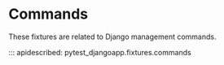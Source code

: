 # Commands

These fixtures are related to Django management commands.

::: apidescribed: pytest_djangoapp.fixtures.commands
